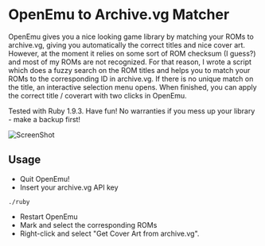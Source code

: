 OpenEmu to Archive.vg Matcher
=============================
OpenEmu gives you a nice looking game library by matching your ROMs to archive.vg, giving you automatically the correct titles and nice cover art.
However, at the moment it relies on some sort of ROM checksum (I guess?) and most of my ROMs are not recognized.
For that reason, I wrote a script which does a fuzzy search on the ROM titles and helps you to match your ROMs to the corresponding ID in archive.vg.
If there is no unique match on the title, an interactive selection menu opens.
When finished, you can apply the correct title / coverart with two clicks in OpenEmu. 

Tested with Ruby 1.9.3. 
Have fun! No warranties if you mess up your library - make a backup first!

![ScreenShot](https://raw.github.com/yesnocancel/openemu-archivevg-matcher/master/screenshot.png)

Usage
-----
* Quit OpenEmu!
* Insert your archive.vg API key
```
./ruby  
```
* Restart OpenEmu
* Mark and select the corresponding ROMs
* Right-click and select "Get Cover Art from archive.vg".
